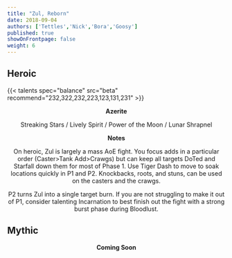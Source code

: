 ```yaml
---
title: "Zul, Reborn"
date: 2018-09-04
authors: ['Tettles','Nick','Bora','Goosy']
published: true
showOnFrontpage: false
weight: 6
---
```


## Heroic
{{< talents spec="balance" src="beta" recommend="232,322,232,223,123,131,231" >}}

<center>
<b>Azerite</b>
  
Streaking Stars / Lively Spirit / Power of the Moon / Lunar Shrapnel

<b>Notes</b>

On heroic, Zul is largely a mass AoE fight. You focus adds in a particular 
order (Caster>Tank Add>Crawgs) but can keep all targets DoTed and Starfall 
down them for most of Phase 1. Use Tiger Dash to move to soak locations quickly in
P1 and P2. Knockbacks, roots, and stuns, can be used on the casters and the 
crawgs.

P2 turns Zul into a single target burn. If you are not struggling to make it out
of P1, consider talenting Incarnation to best finish out the fight with a strong 
burst phase during Bloodlust.

</center>


## Mythic

<center>
  <b>Coming Soon</b>
</center>
